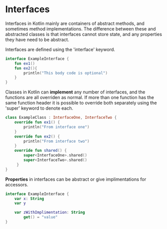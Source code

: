 # Interfaces

Interfaces in Kotlin mainly are containers of abstract methods, and sometimes method implementations.  The difference between these and abstracted classes is that interfaces cannot store state, and any properties they have need to be abstract.

Interfaces are defined using the 'interface' keyword.
```Kotlin
interface ExampleInterface {
    fun ex1()
    fun ex2(){
        println("This body code is optional")
    }
}
```

Classes in Kotlin can **implement** any number of interfaces, and the functions are all overriden as normal.  If more than one function has the same function header it is possible to override both separately using the 'super' keyword to denote each.
```Kotlin
class ExampleClass : InterfaceOne, InterfaceTwo {
    override fun ex1() {
        println("From interface one")
    }
    override fun ex2() {
        println("From interface two")
    }
    override fun shared() {
        super<InterfaceOne>.shared()
        super<InterfaceTwo>.shared()
     }
}
```

**Properties** in interfaces can be abstract or give implimentations for accessors.
```Kotlin
interface ExampleInterface {
    var x: String
    var y

    var zWithImplimentation: String
        get() = "value"
}
```
